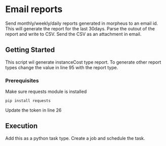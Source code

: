 # Email reports

Send monthly/weekly/daily reports generated in morpheus to an email id.
This will generate the report for the last 30days. Parse the outout of the report and write to CSV. Send the CSV as an attachment in email.

## Getting Started

This script wil generate instanceCost type report. To generate other report types change the value in line 95 with the report type.

### Prerequisites

Make sure requests module is installed

```
pip install requests
```

Update the token in line 26

## Execution

Add this as a python task type. Create a job and schedule the task.